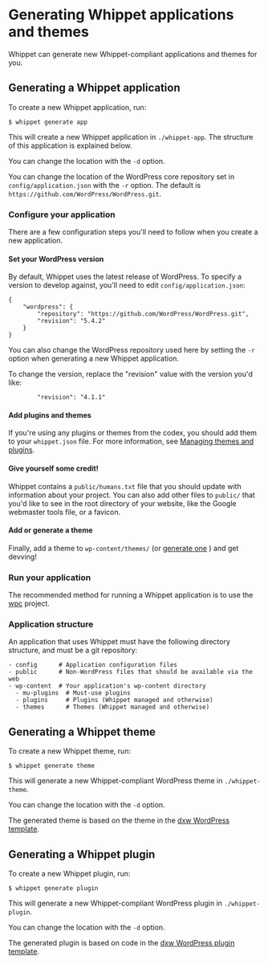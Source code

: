 # Generating Whippet applications and themes

Whippet can generate new Whippet-compliant applications and themes for you.

## Generating a Whippet application

To create a new Whippet application, run:

```
$ whippet generate app
```

This will create a new Whippet application in `./whippet-app`. The structure of this application is explained below.

You can change the location with the `-d` option.

You can change the location of the WordPress core repository set in `config/application.json` with the `-r` option. The default is `https://github.com/WordPress/WordPress.git`.

### Configure your application

There are a few configuration steps you'll need to follow when you create a new application.

#### Set your WordPress version

By default, Whippet uses the latest release of WordPress. To specify a version to develop against, you'll need to edit `config/application.json`:

```
{
    "wordpress": {
        "repository": "https://github.com/WordPress/WordPress.git",
        "revision": "5.4.2"
    }
}
```

You can also change the WordPress repository used here by setting the `-r` option when generating a new Whippet application.

To change the version, replace the "revision" value with the version you'd like:

```
        "revision": "4.1.1"
```

#### Add plugins and themes

If you're using any plugins or themes from the codex, you should add them to your `whippet.json` file. For more information, see [Managing themes and plugins](themesandplugins.md).

#### Give yourself some credit!

Whippet contains a `public/humans.txt` file that you should update with information about your project. You can also add other files to `public/` that you'd like to
see in the root directory of your website, like the Google webmaster tools file, or a favicon.

#### Add or generate a theme

Finally, add a theme to `wp-content/themes/` (or [generate one](#generating-a-whippet-theme) ) and get devving!

### Run your application

The recommended method for running a Whippet application is to use the [wpc](https://github.com/dxw/wpc) project.

### Application structure

An application that uses Whippet must have the following directory structure, and must be a git repository:

```
- config      # Application configuration files
- public      # Non-WordPress files that should be available via the web
- wp-content  # Your application's wp-content directory
  - mu-plugins  # Must-use plugins
  - plugins     # Plugins (Whippet managed and otherwise)
  - themes      # Themes (Whippet managed and otherwise)
```

## Generating a Whippet theme

To create a new Whippet theme, run:

```
$ whippet generate theme
```

This will generate a new Whippet-compliant WordPress theme in `./whippet-theme`.

You can change the location with the `-d` option.

The generated theme is based on the theme in the [dxw WordPress template](https://github.com/dxw/wordpress-template/).

## Generating a Whippet plugin

To create a new Whippet plugin, run:

```
$ whippet generate plugin
```

This will generate a new Whippet-compliant WordPress plugin in `./whippet-plugin`.

You can change the location with the `-d` option.

The generated plugin is based on code in the [dxw WordPress plugin template](https://github.com/dxw/wordpress-plugin-template/).
